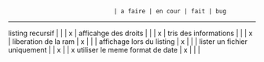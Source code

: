                                   | a faire | en cour | fait | bug
------------------------------------------------------------------
listing recursif                  |         |         |   x  |
afficahge des droits              |         |         |   x  |
tris des informations             |         |         |   x  |
liberation de la ram              |    x    |         |      |
affichage lors du listing         |    x    |         |      |
lister un fichier uniquement      |         |    x    |      | x
utiliser le meme format de date   |    x    |         |      |

